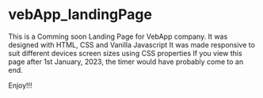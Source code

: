 # vebApp_landingPage
  This is a Comming soon Landing Page for VebApp company.
  It was designed with HTML, CSS and Vanilla Javascript
  It was made responsive to suit different devices screen sizes using CSS properties
  If you view this page after 1st January, 2023, the timer would have probably come to an end.
  
  Enjoy!!!
